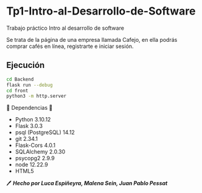 # Tp1-Intro-al-Desarrollo-de-Software
Trabajo práctico Intro al desarrollo de software

Se trata de la página de una empresa llamada Cafejo, en ella podrás comprar cafés en línea, registrarte e iniciar sesión.

## Ejecución

```bash
cd Backend
flask run --debug
cd front
python3 -m http.server
```

:newspaper: Dependencias :newspaper:

- Python 3.10.12 
- Flask 3.0.3 
- psql (PostgreSQL) 14.12 
- git 2.34.1 
- Flask-Cors 4.0.1 
- SQLAlchemy 2.0.30 
- psycopg2 2.9.9 
- node 12.22.9 
- HTML5 

:pen: **_Hecho por Luca Espiñeyra, Malena Sein, Juan Pablo Pessat_**
